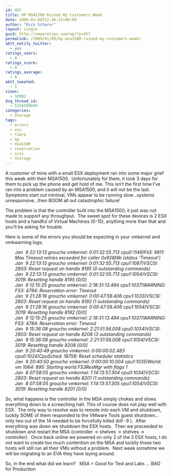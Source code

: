 ```yaml
---
id: 457
title: HP MSA1500 Ruined My Customers Week
date: 2009-01-09T22:46:31+00:00
author: "Rick Scherer"
layout: single
guid: http://vmwaretips.com/wp/?p=457
permalink: /2009/01/09/hp-msa1500-ruined-my-customers-week/
aktt_notify_twitter:
  - yes
ratings_users:
  - 0
ratings_score:
  - 0
ratings_average:
  - 0
aktt_tweeted:
  - 1
views:
  - 10902
dsq_thread_id:
  - 5156589694
categories:
  - Storage
tags:
  - errors
  - esx
  - fibre
  - hp
  - msa1500
  - reservation
  - scsi
  - Storage
---
```

A customer of mine with a small ESX deployment ran into some major grief this week with their MSA1500.  Unfortunately for them, it took 3 days for them to pick up the phone and get hold of me. This isn&#8217;t the first time I&#8217;ve ran into a problem caused by an MSA1500, and it will not be the last.  Symptoms start out minimal, VMs appear to be running slow&#8230;systems unresponsive&#8230;then BOOM all out catastrophic failure!

<!--more-->

The problem is that the controller built into the MSA1500, it just was not made to support any throughput.  The sweet spot for these devices is 2 ESX hosts and a handful of Virtual Machines (0-15), anything more than that and you&#8217;ll be asking for trouble.

Here is some of the errors you should be expecting in your vmkernel and vmkwarning logs;

<p style="padding-left: 30px;">
  <em>Jan  9 22:13:13 groucho vmkernel: 0:01:32:55.713 cpu0:1146)Fil3: 9811: Max Timeout retries exceeded for caller 0x928f4b (status &#8216;Timeout&#8217;)<br /> Jan  9 22:13:13 groucho vmkernel: 0:01:32:55.713 cpu1:1087)VSCSI: 2803: Reset request on handle 8195 (0 outstanding commands)<br /> Jan  9 22:13:13 groucho vmkernel: 0:01:32:55.713 cpu1:1054)VSCSI: 3019: Resetting handle 8195 [0/0]<br /> Jan  9 12:15:25 groucho vmkernel: 2:18:31:13.494 cpu1:1037)WARNING: FS3: 4784: Reservation error: Timeout<br /> Jan  9 21:28:16 groucho vmkernel: 0:00:47:59.406 cpu1:1033)VSCSI: 2803: Reset request on handle 8192 (1 outstanding commands)<br /> Jan  9 21:28:16 groucho vmkernel: 0:00:47:59.406 cpu1:1054)VSCSI: 3019: Resetting handle 8192 [0/0]<br /> Jan  9 12:15:25 groucho vmkernel: 2:18:31:13.494 cpu1:1037)WARNING: FS3: 4784: Reservation error: Timeout<br /> Jan  9 15:36:08 groucho vmkernel: 2:21:51:56.008 cpu0:1034)VSCSI: 2803: Reset request on handle 8208 (3 outstanding commands)<br /> Jan  9 15:36:08 groucho vmkernel: 2:21:51:56.008 cpu1:1054)VSCSI: 3019: Resetting handle 8208 [0/0]<br /> Jan  9 20:40:49 groucho vmkernel: 0:00:00:02.483 cpu0:1024)CpuSched: 16758: Reset scheduler statistics<br /> Jan  9 20:40:50 groucho vmkernel: 0:00:00:10.004 cpu1:1035)World: vm 1064: 895: Starting world FS3ResMgr with flags 1<br /> Jan  8 07:58:05 groucho vmkernel: 1:14:13:57.304 cpu0:1034)VSCSI: 2803: Reset request on handle 8201 (1 outstanding commands)<br /> Jan  8 07:58:05 groucho vmkernel: 1:14:13:57.305 cpu1:1054)VSCSI: 3019: Resetting handle 8201 [0/0]</em>
</p>

So, what happens is the controller in the MSA simply chokes and slows everything down to a screeching halt. This of course does not play well with ESX.  The only way to resolve was to remote into each VM and shutdown, luckily SOME of them responded to the VMware Tools guest shutdown&#8230;only two out of the 14 needed to be forcefully killed (kill -9 <VMPID>).  After everything was down we shutdown the ESX hosts.  Then we proceeded to shutdown and restart the MSA (controller -> shelves -> shelves -> controller).  Once back online we powered on only 2 of the 3 ESX hosts, I do not want to create too much contention on the MSA and luckily those two hosts will still run all their VMs without a problem.  Next week sometime we will be migrating to an EVA they have laying around.

So, in the end what did we learn?   MSA = Good for Test and Labs &#8230; BAD for Production